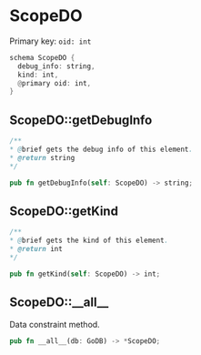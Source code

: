 # ScopeDO

Primary key: `oid: int`

```rust
schema ScopeDO {
  debug_info: string,
  kind: int,
  @primary oid: int,
}
```
## ScopeDO::getDebugInfo

```java
/**
* @brief gets the debug info of this element.
* @return string
*/
```
```rust
pub fn getDebugInfo(self: ScopeDO) -> string;
```
## ScopeDO::getKind

```java
/**
* @brief gets the kind of this element.
* @return int
*/
```
```rust
pub fn getKind(self: ScopeDO) -> int;
```
## ScopeDO::\_\_all\_\_

Data constraint method.

```rust
pub fn __all__(db: GoDB) -> *ScopeDO;
```
